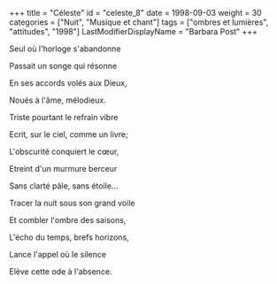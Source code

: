 +++
title = "Céleste"
id = "celeste_8"
date = 1998-09-03
weight = 30
categories = ["Nuit", "Musique et chant"]
tags = ["ombres et lumières", "attitudes", "1998"]
LastModifierDisplayName = "Barbara Post"
+++

Seul où l'horloge s'abandonne

Passait un songe qui résonne

En ses accords volés aux Dieux,

Noués à l'âme, mélodieux.

Triste pourtant le refrain vibre

Ecrit, sur le ciel, comme un livre;

L'obscurité conquiert le cœur,

Etreint d'un murmure berceur

Sans clarté pâle, sans étoile...

Tracer la nuit sous son grand voile

Et combler l'ombre des saisons,

L'écho du temps, brefs horizons,

Lance l'appel où le silence

Elève cette ode à l'absence.
